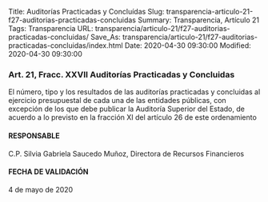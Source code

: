 Title: Auditorías Practicadas y Concluídas
Slug: transparencia-articulo-21-f27-auditorias-practicadas-concluidas
Summary: Transparencia, Artículo 21
Tags: Transparencia
URL: transparencia/articulo-21/f27-auditorias-practicadas-concluidas/
Save_As: transparencia/articulo-21/f27-auditorias-practicadas-concluidas/index.html
Date: 2020-04-30 09:30:00
Modified: 2020-04-30 09:30:00


### Art. 21, Fracc. XXVII Auditorías Practicadas y Concluidas

El número, tipo y los resultados de las auditorías practicadas y concluidas al ejercicio presupuestal de cada una de las entidades públicas, con excepción de los que debe publicar la Auditoría Superior del Estado, de acuerdo a lo previsto en la fracción XI del artículo 26 de este ordenamiento

#### RESPONSABLE

C.P. Silvia Gabriela Saucedo Muñoz, Directora de Recursos Financieros

#### FECHA DE VALIDACIÓN

4 de mayo de 2020


